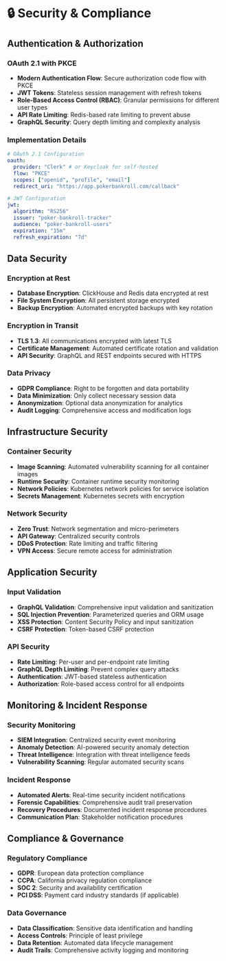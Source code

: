 # 🔒 Security & Compliance

## Authentication & Authorization

### **OAuth 2.1 with PKCE**
- **Modern Authentication Flow**: Secure authorization code flow with PKCE
- **JWT Tokens**: Stateless session management with refresh tokens
- **Role-Based Access Control (RBAC)**: Granular permissions for different user types
- **API Rate Limiting**: Redis-based rate limiting to prevent abuse
- **GraphQL Security**: Query depth limiting and complexity analysis

### **Implementation Details**
```yaml
# OAuth 2.1 Configuration
oauth:
  provider: "Clerk" # or Keycloak for self-hosted
  flow: "PKCE"
  scopes: ["openid", "profile", "email"]
  redirect_uri: "https://app.pokerbankroll.com/callback"

# JWT Configuration
jwt:
  algorithm: "RS256"
  issuer: "poker-bankroll-tracker"
  audience: "poker-bankroll-users"
  expiration: "15m"
  refresh_expiration: "7d"
```

## Data Security

### **Encryption at Rest**
- **Database Encryption**: ClickHouse and Redis data encrypted at rest
- **File System Encryption**: All persistent storage encrypted
- **Backup Encryption**: Automated encrypted backups with key rotation

### **Encryption in Transit**
- **TLS 1.3**: All communications encrypted with latest TLS
- **Certificate Management**: Automated certificate rotation and validation
- **API Security**: GraphQL and REST endpoints secured with HTTPS

### **Data Privacy**
- **GDPR Compliance**: Right to be forgotten and data portability
- **Data Minimization**: Only collect necessary session data
- **Anonymization**: Optional data anonymization for analytics
- **Audit Logging**: Comprehensive access and modification logs

## Infrastructure Security

### **Container Security**
- **Image Scanning**: Automated vulnerability scanning for all container images
- **Runtime Security**: Container runtime security monitoring
- **Network Policies**: Kubernetes network policies for service isolation
- **Secrets Management**: Kubernetes secrets with encryption

### **Network Security**
- **Zero Trust**: Network segmentation and micro-perimeters
- **API Gateway**: Centralized security controls
- **DDoS Protection**: Rate limiting and traffic filtering
- **VPN Access**: Secure remote access for administration

## Application Security

### **Input Validation**
- **GraphQL Validation**: Comprehensive input validation and sanitization
- **SQL Injection Prevention**: Parameterized queries and ORM usage
- **XSS Protection**: Content Security Policy and input sanitization
- **CSRF Protection**: Token-based CSRF protection

### **API Security**
- **Rate Limiting**: Per-user and per-endpoint rate limiting
- **GraphQL Depth Limiting**: Prevent complex query attacks
- **Authentication**: JWT-based stateless authentication
- **Authorization**: Role-based access control for all endpoints

## Monitoring & Incident Response

### **Security Monitoring**
- **SIEM Integration**: Centralized security event monitoring
- **Anomaly Detection**: AI-powered security anomaly detection
- **Threat Intelligence**: Integration with threat intelligence feeds
- **Vulnerability Scanning**: Regular automated security scans

### **Incident Response**
- **Automated Alerts**: Real-time security incident notifications
- **Forensic Capabilities**: Comprehensive audit trail preservation
- **Recovery Procedures**: Documented incident response procedures
- **Communication Plan**: Stakeholder notification procedures

## Compliance & Governance

### **Regulatory Compliance**
- **GDPR**: European data protection compliance
- **CCPA**: California privacy regulation compliance
- **SOC 2**: Security and availability certification
- **PCI DSS**: Payment card industry standards (if applicable)

### **Data Governance**
- **Data Classification**: Sensitive data identification and handling
- **Access Controls**: Principle of least privilege
- **Data Retention**: Automated data lifecycle management
- **Audit Trails**: Comprehensive activity logging and monitoring
